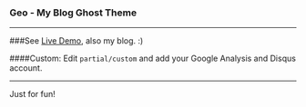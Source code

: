 ### Geo - My Blog Ghost Theme 
---
###See [Live Demo](http://zhangibnliu.me), also my blog. :)

####Custom: Edit `partial/custom`   and add your Google Analysis and Disqus account.  

---
Just for fun! 